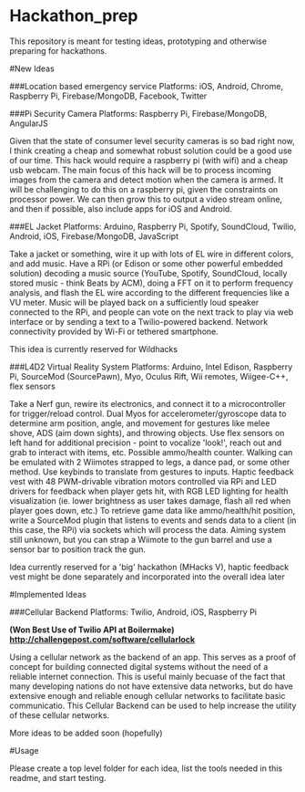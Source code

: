 Hackathon_prep
==============

This repository is meant for testing ideas, prototyping and otherwise preparing for hackathons.

#New Ideas

###Location based emergency service
Platforms: iOS, Android, Chrome, Raspberry Pi, Firebase/MongoDB, Facebook, Twitter


###Pi Security Camera
Platforms: Raspberry Pi, Firebase/MongoDB, AngularJS

Given that the state of consumer level security cameras is so bad right now, I think creating a cheap and somewhat robust solution could be a good use of our time. This hack would require a raspberry pi (with wifi) and a cheap usb webcam. The main focus of this hack will be to process incoming images from the camera and detect motion when the camera is armed. It will be challenging to do this on a raspberry pi, given the constraints on processor power. We can then grow this to output a video stream online, and then if possible, also include apps for iOS and Android.

###EL Jacket
Platforms: Arduino, Raspberry Pi, Spotify, SoundCloud, Twilio, Android, iOS, Firebase/MongoDB, JavaScript

Take a jacket or something, wire it up with lots of EL wire in different colors, and add music. Have a RPi (or Edison or some other powerful embedded solution) decoding a music source (YouTube, Spotify, SoundCloud, locally stored music - think Beats by ACM), doing a FFT on it to perform frequency analysis, and flash the EL wire according to the different frequencies like a VU meter. Music will be played back on a sufficiently loud speaker connected to the RPi, and people can vote on the next track to play via web interface or by sending a text to a Twilio-powered backend. Network connectivity provided by Wi-Fi or tethered smartphone.

This idea is currently reserved for Wildhacks

###L4D2 Virtual Reality System
Platforms: Arduino, Intel Edison, Raspberry Pi, SourceMod (SourcePawn), Myo, Oculus Rift, Wii remotes, Wiigee-C++, flex sensors

Take a Nerf gun, rewire its electronics, and connect it to a microcontroller for trigger/reload control. Dual Myos for accelerometer/gyroscope data to determine arm position, angle, and movement for gestures like melee shove, ADS (aim down sights), and throwing objects. Use flex sensors on left hand for additional precision - point to vocalize 'look!', reach out and grab to interact with items, etc. Possible ammo/health counter. Walking can be emulated with 2 Wiimotes strapped to legs, a dance pad, or some other method. Use keybinds to translate from gestures to inputs. Haptic feedback vest with 48 PWM-drivable vibration motors controlled via RPi and LED drivers for feedback when player gets hit, with RGB LED lighting for health visualization (ie. lower brightness as user takes damage, flash all red when player goes down, etc.) To retrieve game data like ammo/health/hit position, write a SourceMod plugin that listens to events and sends data to a client (in this case, the RPi) via sockets which will process the data. Aiming system still unknown, but you can strap a Wiimote to the gun barrel and use a sensor bar to position track the gun.

Idea currently reserved for a 'big' hackathon (MHacks V), haptic feedback vest might be done separately and incorporated into the overall idea later

#Implemented Ideas

###Cellular Backend
Platforms: Twilio, Android, iOS, Raspberry Pi

**(Won Best Use of Twilio API at Boilermake) http://challengepost.com/software/cellularlock**

Using a cellular network as the backend of an app. This serves as a proof of concept for building connected digital systems without the need of a reliable internet connection. This is useful mainly becuase of the fact that many developing nations do not have extensive data networks, but do have extensive enough and reliable enough cellular networks to facilitate basic communicatio. This Cellular Backend can be used to help increase the utility of these cellular networks.



More ideas to be added soon (hopefully)



#Usage

Please create a top level folder for each idea, list the tools needed in this readme, and start testing.
